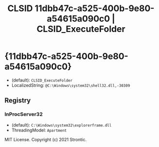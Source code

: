 ﻿---
title: "CLSID 11dbb47c-a525-400b-9e80-a54615a090c0 | CLSID_ExecuteFolder"
excerpt: What is COM-Object CLSID 11dbb47c-a525-400b-9e80-a54615a090c0?
---

# {11dbb47c-a525-400b-9e80-a54615a090c0}

* (default): `CLSID_ExecuteFolder`
* LocalizedString: `@C:\Windows\system32\shell32.dll,-30309`

## Registry


### InProcServer32

* (default): `C:\Windows\system32\explorerframe.dll`
* ThreadingModel: `Apartment`

MIT License. Copyright (c) 2021 Strontic.


